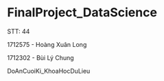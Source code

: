 # FinalProject_DataScience


STT: 44

1712575 - Hoàng Xuân Long

1712302 - Bùi Lý Chung

 DoAnCuoiKi_KhoaHocDuLieu
